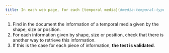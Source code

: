 ```yaml
---
title: In each web page, for each [temporal media](#media-temporal-type-son-video-et-synchronise), the information must not be given only [by the shape, size or position](#indication-given-by-shape-size-or-position). Is this rule respected?
---
```


1. Find in the document the information of a temporal media given by the shape, size or position.
2. For each information given by shape, size or position, check that there is another way to retrieve this information.
3. If this is the case for each piece of information, **the test is validated**.
